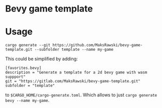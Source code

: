 # Bevy game template

# Usage
```
cargo generate --git https://github.com/MaksRawski/bevy-game-template.git --subfolder template --name my-game
```

This could be simplified by adding:
```
[favorites.bevy]
description = "Generate a template for a 2d bevy game with wasm suppport"
git = "https://gitlab.com/MaksRawski/bevy-game-template.git"
subfolder = "template"
```
to `$CARGO_HOME/cargo-generate.toml`.
Which allows to just `cargo generate bevy --name my-game`.
